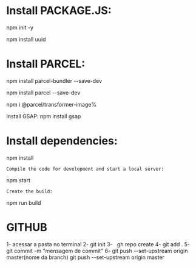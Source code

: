 # Install PACKAGE.JS:
npm init -y

npm install uuid

# Install PARCEL:
npm install parcel-bundler --save-dev

npm install parcel --save-dev

npm i @parcel/transformer-image%

Install GSAP:
npm install gsap

# Install dependencies:
npm install
```
Compile the code for development and start a local server:
```
npm start
```
Create the build:
```
npm run build

# GITHUB
1- acessar a pasta no terminal 
2- git init
3-   gh repo create
4- git add . 
5- git commit -m "mensagem de commit"
6- git push --set-upstream origin master(nome da branch)
git push --set-upstream origin master